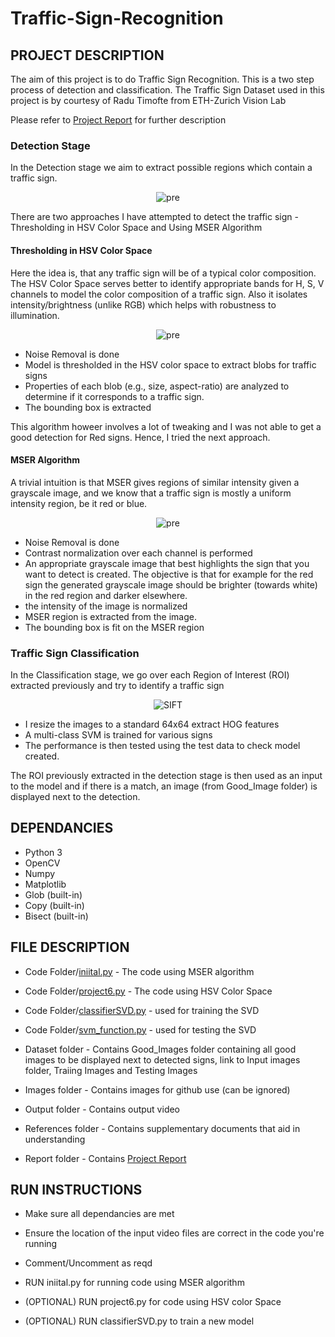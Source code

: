 # Traffic-Sign-Recognition

## **PROJECT DESCRIPTION**

The aim of this project is to do Traffic Sign Recognition. This is a two step process of detection and classification.
The Traffic Sign Dataset used in this project is by courtesy of Radu Timofte from ETH-Zurich Vision Lab

Please refer to [Project Report]() for further description

### Detection Stage

In the Detection stage we aim to extract possible regions which contain a traffic sign. 

<p align="center">
  <img src="/Images/pre.png" alt="pre">
</p>

There are two approaches I have attempted to detect the traffic sign - Thresholding in HSV Color Space and Using MSER Algorithm

#### Thresholding in HSV Color Space

Here the idea is, that any traffic sign will be of a typical color composition. The HSV Color Space serves better to identify appropriate bands for H, S, V channels to model the color composition of a traffic sign. Also it isolates intensity/brightness (unlike RGB) which helps with robustness to illumination.

<p align="center">
  <img src="/Images/pre.png" alt="pre">
</p>

- Noise Removal is done
- Model is thresholded in the HSV color space to extract blobs for traffic signs
- Properties of each blob (e.g., size, aspect-ratio) are analyzed to determine if it corresponds to a traffic sign.
- The bounding box is extracted 

This algorithm howeer involves a lot of tweaking and I was not able to get a good detection for Red signs. Hence, I tried the next approach. 

#### MSER Algorithm

A trivial intuition is that MSER gives regions of similar intensity given a grayscale image, and we know that a traffic sign is mostly a uniform intensity region, be it red or blue.

<p align="center">
  <img src="/Images/pre.png" alt="pre">
</p>

- Noise Removal is done
- Contrast normalization over each channel is performed
- An appropriate grayscale image that best highlights the sign that you want to detect is created. The objective is that for example for the red sign the generated grayscale image should be brighter (towards white) in the red region and darker elsewhere.
- the intensity of the image is normalized 
- MSER region is extracted from the image.
- The bounding box is fit on the MSER region

### Traffic Sign Classification

In the Classification stage, we go over each Region of Interest (ROI) extracted previously and try to identify a traffic sign

<p align="center">
  <img src="/Images/sift.png" alt="SIFT">
</p>

- I resize the images to a standard 64x64 extract HOG features
- A multi-class SVM is trained for various signs
- The performance is then tested using the test data to check model created.

The ROI previously extracted in the detection stage is then used as an input to the model and if there is a match, an image (from Good_Image folder) is displayed next to the detection. 

## **DEPENDANCIES**

- Python 3
- OpenCV
- Numpy
- Matplotlib
- Glob (built-in)
- Copy (built-in)
- Bisect (built-in)

## **FILE DESCRIPTION**

- Code Folder/[iniital.py]() - The code using MSER algorithm
- Code Folder/[project6.py]() - The code using HSV Color Space
- Code Folder/[classifierSVD.py]() - used for training the SVD
- Code Folder/[svm_function.py]() - used for testing the SVD

- Dataset folder - Contains Good_Images folder containing all good images to be displayed next to detected signs, link to Input images folder, Traiing Images and Testing Images

- Images folder - Contains images for github use (can be ignored)

- Output folder - Contains output video
  
- References folder - Contains supplementary documents that aid in understanding

- Report folder - Contains [Project Report]()

## **RUN INSTRUCTIONS**

- Make sure all dependancies are met
- Ensure the location of the input video files are correct in the code you're running
- Comment/Uncomment as reqd

- RUN iniital.py for running code using MSER algorithm
- (OPTIONAL) RUN project6.py for code using HSV color Space
- (OPTIONAL) RUN classifierSVD.py to train a new model

